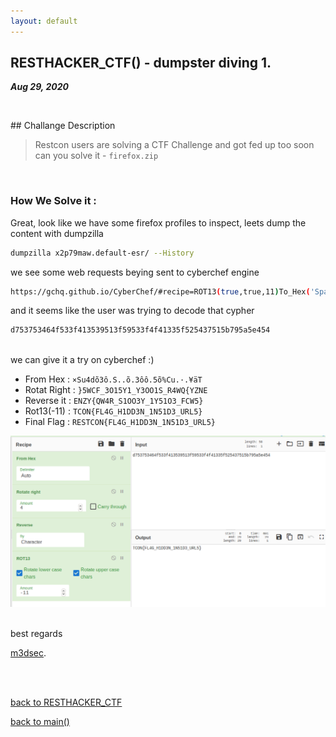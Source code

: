 ```yaml
---
layout: default
---
```


## RESTHACKER_CTF() - dumpster diving 1.

_**Aug 29, 2020**_

<br>

## Challange Description

>Restcon users are solving a CTF Challenge and got fed up too soon can you solve it - `firefox.zip`


<br>

### How We Solve it :


Great, look like we have some firefox profiles to inspect, leets dump the content with dumpzilla

```sh
dumpzilla x2p79maw.default-esr/ --History
```

we see some web requests beying sent to cyberchef engine
```sh
https://gchq.github.io/CyberChef/#recipe=ROT13(true,true,11)To_Hex('Space',0)&input=ZDc1Mzc1MzQ2NGY1MzNmNDEzNTM5NTEzZjU5NTMzZjRmNDEzMzVmNTI1NDM3NTE1Yjc5NWE1ZTQ1NDQ0MDUzNA
```

and it seems like the user was trying to decode that cypher 
```sh
d753753464f533f413539513f59533f4f41335f525437515b795a5e454
```

<br>
we can give it a try on cyberchef :)

- From Hex : `×Su4dõ3ô.S..õ.3ôô.5õ%Cu.·.¥äT`
- Rotat Right : `}5WCF_3O15Y1_Y3OO1S_R4WQ{YZNE`
- Reverse it : `ENZY{QW4R_S1OO3Y_1Y51O3_FCW5}`
- Rot13(-11) : `TCON{FL4G_H1DD3N_1N51D3_URL5}`
- Final Flag : `RESTCON{FL4G_H1DD3N_1N51D3_URL5}`

![Cyber Cheff Decode](../../../assets/images/dumpster-diving-final.png "No image with no comment")

<br>
best regards

[m3dsec](https://twitter.com/m3dsec).

<br>
<br>

[back to RESTHACKER_CTF](../../ctf/resethacker.md)

[back to main()](../../../index.md)

<br>
<br>